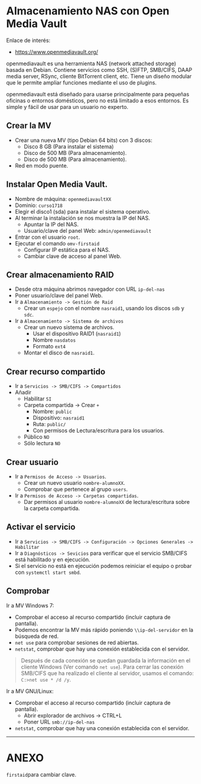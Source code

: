 

# Almacenamiento NAS con Open Media Vault

Enlace de interés:
* https://www.openmediavault.org/

openmediavault es una herramienta NAS (network attached storage) basada en Debian.
Contiene servicios como SSH, (S)FTP, SMB/CIFS, DAAP media server, RSync, cliente
BitTorrent client, etc. Tiene un diseño modular que le permite ampliar funciones
mediante el uso de plugins.

openmediavault está diseñado para usarse principalmente para pequeñas oficinas o
entornos domésticos, pero no está limitado a esos entornos.
Es simple y fácil de usar para un usuario no experto.

## Crear la MV

* Crear una nueva MV (tipo Debian 64 bits) con 3 discos:
    * Disco 8 GB (Para instalar el sistema)
    * Disco de 500 MB (Para almacenamiento).
    * Disco de 500 MB (Para almacenamiento).
* Red en modo puente.

## Instalar Open Media Vault.

* Nombre de máquina: `openmediavaultXX`
* Dominio: `curso1718`
* Elegir el disco1 (sda) para instalar el sistema operativo.
* Al terminar la instalación se nos muestra la IP del NAS.
    * Apuntar la IP del NAS.
    * Usuario/clave del panel Web: `admin/openmediavault`
* Entrar con el usuario `root`.
* Ejecutar el comando `omv-firstaid`
    * Configurar IP estática para el NAS.
    * Cambiar clave de acceso al panel Web.

## Crear almacenamiento RAID

* Desde otra máquina abrimos navegador con URL `ip-del-nas`
* Poner usuario/clave del panel Web.
* Ir a `Almacenamiento -> Gestión de Raid`
    * Crear un `espejo` con el nombre `nasraid1`, usando los discos `sdb` y `sdc`.
* Ir a `Almacenamiento -> Sistema de archivos`
    * Crear un nuevo sistema de archivos.
        * Usar el dispositivo RAID1 (`nasraid1`)
        * Nombre `nasdatos`
        * Formato `ext4`
    * Montar el disco de `nasraid1`.

## Crear recurso compartido

* Ir a `Servicios -> SMB/CIFS -> Compartidos`
* Añadir
    * Habilitar `SI`
    * Carpeta compartida -> Crear `+`
        * Nombre: `public`
        * Dispositivo: `nasraid1`
        * Ruta: `public/`
        * Con permisos de Lectura/escritura para los usuarios.
    * Público `NO`
    * Sólo lectura `NO`

## Crear usuario

* Ir a `Permisos de Acceso -> Usuarios`.
    * Crear un nuevo usuario `nombre-alumnoXX`.
    * Comprobar que pertenece al grupo `users`.
* Ir a `Permisos de Acceso -> Carpetas compartidas`.
    * Dar permisos al usuario `nombre-alumnoXX` de lectura/escritura sobre la carpeta compartida.

## Activar el servicio

* Ir a `Servicios -> SMB/CIFS -> Configuración -> Opciones Generales -> Habilitar`
* Ir a `Diagnósticos -> Sevicios` para verificar que el servicio SMB/CIFS está habilitado y en ejecución.
* Si el servicio no está en ejecución podemos reiniciar el equipo o probar con `systemctl start smbd`.

## Comprobar

Ir a MV Windows 7:
* Comprobar el acceso al recurso compartido (incluir captura de pantalla).
* Podemos encontrar la MV más rápido poniendo `\\ip-del-servidor` en la búsqueda de red.
* `net use` para comprobar sesiones de red abiertas.
* `netstat`, comprobar que hay una conexión establecida con el servidor.

> Después de cada conexión se quedan guardada la información en el cliente Windows (Ver comando `net use`).
> Para cerrar las conexión SMB/CIFS que ha realizado el cliente al servidor, usamos el comando: `C:>net use * /d /y`.

Ir a MV GNU/Linux:
* Comprobar el acceso al recurso compartido  (incluir captura de pantalla).
    * Abrir explorador de archivos -> CTRL+L
    * Poner URL `smb://ip-del-nas`
* `netstat`, comprobar que hay una conexión establecida con el servidor.

---

# ANEXO

`firstaid`para cambiar clave.
